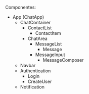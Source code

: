 Componentes:
- App (ChatApp)
  - ChatContainer
    - ContactList
      - ContactItem
    - ChatArea
      - MessageList
        - Message
      - MessageInput
        - MessageComposer
  - Navbar
  - Authentication
    - Login
    - CreateUser
  - Notification